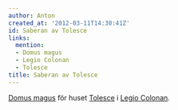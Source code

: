 ```yaml
---
author: Anton
created_at: '2012-03-11T14:30:41Z'
id: Saberan av Tolesce
links:
  mention:
  - Domus magus
  - Legio Colonan
  - Tolesce
title: Saberan av Tolesce
---
```


[Domus magus] för huset [Tolesce] i [Legio Colonan].

  [Domus magus]: Domus_magus
  [Tolesce]: Tolesce
  [Legio Colonan]: Legio_Colonan

